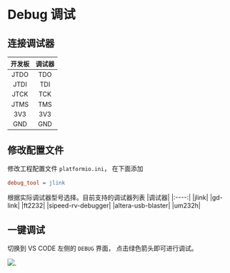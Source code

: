 Debug 调试
======

## 连接调试器
| 开发板 | 调试器 |
| :----: | :----: |
|  JTDO  |  TDO   |
|  JTDI  |  TDI   |
|  JTCK  |  TCK   |
|  JTMS  |  TMS   |
|  3V3   |  3V3   |
|  GND   |  GND   |

## 修改配置文件
修改工程配置文件 `platformio.ini`， 在下面添加
```ini 
debug_tool = jlink
``` 
根据实际调试器型号选择。目前支持的调试器列表
|调试器|
|:----:|
|jlink|
|gd-link|
|ft2232|
|sipeed-rv-debugger|
|altera-usb-blaster|
|um232h|
## 一键调试

切换到 VS CODE 左侧的 `DEBUG` 界面， 点击绿色箭头即可进行调试。

![](\../../assets/pio_debug_longan.png).